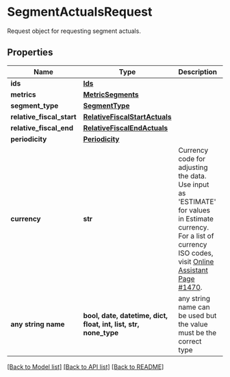 # SegmentActualsRequest

Request object for requesting segment actuals.

## Properties
Name | Type | Description | Notes
------------ | ------------- | ------------- | -------------
**ids** | [**Ids**](Ids.md) |  | 
**metrics** | [**MetricSegments**](MetricSegments.md) |  | 
**segment_type** | [**SegmentType**](SegmentType.md) |  | [optional] 
**relative_fiscal_start** | [**RelativeFiscalStartActuals**](RelativeFiscalStartActuals.md) |  | [optional] 
**relative_fiscal_end** | [**RelativeFiscalEndActuals**](RelativeFiscalEndActuals.md) |  | [optional] 
**periodicity** | [**Periodicity**](Periodicity.md) |  | [optional] 
**currency** | **str** | Currency code for adjusting the data. Use input as &#39;ESTIMATE&#39; for values in Estimate currency. For a list of currency ISO codes, visit [Online Assistant Page #1470](https://oa.apps.factset.com/pages/1470). | [optional] 
**any string name** | **bool, date, datetime, dict, float, int, list, str, none_type** | any string name can be used but the value must be the correct type | [optional]

[[Back to Model list]](../README.md#documentation-for-models) [[Back to API list]](../README.md#documentation-for-api-endpoints) [[Back to README]](../README.md)


